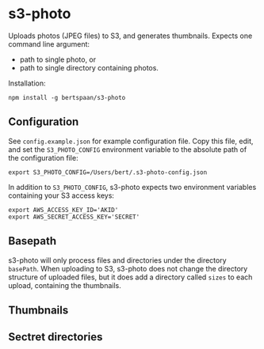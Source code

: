 # s3-photo

Uploads photos (JPEG files) to S3, and generates thumbnails. Expects one command line argument:

- path to single photo, or
- path to single directory containing photos.

Installation:

    npm install -g bertspaan/s3-photo

## Configuration

See `config.example.json` for example configuration file. Copy this file, edit, and set the `S3_PHOTO_CONFIG` environment variable to the absolute path of the configuration file:

    export S3_PHOTO_CONFIG=/Users/bert/.s3-photo-config.json

In addition to `S3_PHOTO_CONFIG`, s3-photo expects two environment variables containing your S3 access keys:

    export AWS_ACCESS_KEY_ID='AKID'
    export AWS_SECRET_ACCESS_KEY='SECRET'

## Basepath

s3-photo will only process files and directories under the directory `basePath`. When uploading to S3, s3-photo does not change the directory structure of uploaded files, but it does add a directory called `sizes` to each upload, containing the thumbnails.

## Thumbnails

## Sectret directories

